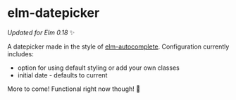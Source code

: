 # elm-datepicker

*Updated for Elm 0.18* :sparkles:

A datepicker made in the style of [elm-autocomplete](https://github.com/thebritican/elm-autocomplete). Configuration currently includes:

 * option for using default styling or add your own classes
 * initial date - defaults to current

More to come! Functional right now though! :dizzy:
